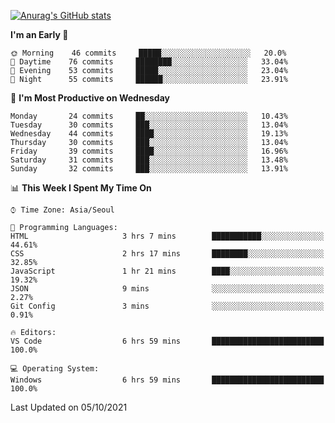 
<!--
**BHyeonKim/BHyeonKim** is a ✨ _special_ ✨ repository because its `README.md` (this file) appears on your GitHub profile.

Here are some ideas to get you started:

- 🔭 I’m currently working on ...
- 🌱 I’m currently learning ...
- 👯 I’m looking to collaborate on ...
- 🤔 I’m looking for help with ...
- 💬 Ask me about ...
- 📫 How to reach me: ...
- 😄 Pronouns: ...
- ⚡ Fun fact: ...
-->
[![Anurag's GitHub stats](https://github-readme-stats.vercel.app/api?username=BHyeonKim&show_icons=true&theme=dark)
](https://github.com/anuraghazra/github-readme-stats)
<!--START_SECTION:waka-->
**I'm an Early 🐤** 

```text
🌞 Morning    46 commits     █████░░░░░░░░░░░░░░░░░░░░   20.0% 
🌆 Daytime    76 commits     ████████░░░░░░░░░░░░░░░░░   33.04% 
🌃 Evening    53 commits     █████░░░░░░░░░░░░░░░░░░░░   23.04% 
🌙 Night      55 commits     ██████░░░░░░░░░░░░░░░░░░░   23.91%

```
📅 **I'm Most Productive on Wednesday** 

```text
Monday       24 commits     ██░░░░░░░░░░░░░░░░░░░░░░░   10.43% 
Tuesday      30 commits     ███░░░░░░░░░░░░░░░░░░░░░░   13.04% 
Wednesday    44 commits     ████░░░░░░░░░░░░░░░░░░░░░   19.13% 
Thursday     30 commits     ███░░░░░░░░░░░░░░░░░░░░░░   13.04% 
Friday       39 commits     ████░░░░░░░░░░░░░░░░░░░░░   16.96% 
Saturday     31 commits     ███░░░░░░░░░░░░░░░░░░░░░░   13.48% 
Sunday       32 commits     ███░░░░░░░░░░░░░░░░░░░░░░   13.91%

```


📊 **This Week I Spent My Time On** 

```text
⌚︎ Time Zone: Asia/Seoul

💬 Programming Languages: 
HTML                     3 hrs 7 mins        ███████████░░░░░░░░░░░░░░   44.61% 
CSS                      2 hrs 17 mins       ████████░░░░░░░░░░░░░░░░░   32.85% 
JavaScript               1 hr 21 mins        ████░░░░░░░░░░░░░░░░░░░░░   19.32% 
JSON                     9 mins              ░░░░░░░░░░░░░░░░░░░░░░░░░   2.27% 
Git Config               3 mins              ░░░░░░░░░░░░░░░░░░░░░░░░░   0.91%

🔥 Editors: 
VS Code                  6 hrs 59 mins       █████████████████████████   100.0%

💻 Operating System: 
Windows                  6 hrs 59 mins       █████████████████████████   100.0%

```


 Last Updated on 05/10/2021
<!--END_SECTION:waka-->

